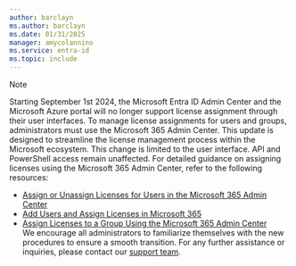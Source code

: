 ```yaml
---
author: barclayn
ms.author: barclayn
ms.date: 01/31/2025
manager: amycolannino
ms.service: entra-id
ms.topic: include
---
```


> [!NOTE]
> Starting September 1st 2024, the Microsoft Entra ID Admin Center and the Microsoft Azure portal will no longer support license assignment through their user interfaces. To manage license assignments for users and groups, administrators must use the Microsoft 365 Admin Center. This update is designed to streamline the license management process within the Microsoft ecosystem. This change is limited to the user interface. API and PowerShell access remain unaffected. For detailed guidance on assigning licenses using the Microsoft 365 Admin Center, refer to the following resources:
> - [Assign or Unassign Licenses for Users in the Microsoft 365 Admin Center](/microsoft-365/admin/manage/assign-licenses-to-users?view=o365-worldwide&preserve-view=true)
> - [Add Users and Assign Licenses in Microsoft 365](/microsoft-365/admin/add-users/add-users?view=o365-worldwide&preserve-view=true)
> - [Assign Licenses to a Group Using the Microsoft 365 Admin Center](~/identity/users/licensing-admin-center.md)
 </br>We encourage all administrators to familiarize themselves with the new procedures to ensure a smooth transition. For any further assistance or inquiries, please contact our [support team](https://support.microsoft.com/contactus).
